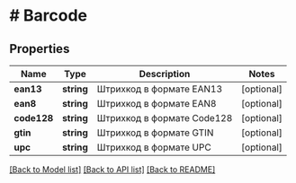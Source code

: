 # # Barcode

## Properties

Name | Type | Description | Notes
------------ | ------------- | ------------- | -------------
**ean13** | **string** | Штрихкод в формате EAN13 | [optional]
**ean8** | **string** | Штрихкод в формате EAN8 | [optional]
**code128** | **string** | Штрихкод в формате Code128 | [optional]
**gtin** | **string** | Штрихкод в формате GTIN | [optional]
**upc** | **string** | Штрихкод в формате UPC | [optional]

[[Back to Model list]](../../README.md#models) [[Back to API list]](../../README.md#endpoints) [[Back to README]](../../README.md)
